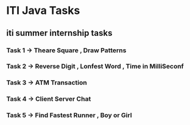 # ITI Java Tasks

## iti summer internship tasks

### Task 1  -> Theare Square , Draw Patterns

### Task 2  -> Reverse Digit , Lonfest Word , Time in MilliSeconf

### Task 3  -> ATM Transaction

### Task 4  -> Client Server Chat

### Task 5  -> Find Fastest Runner , Boy or Girl
